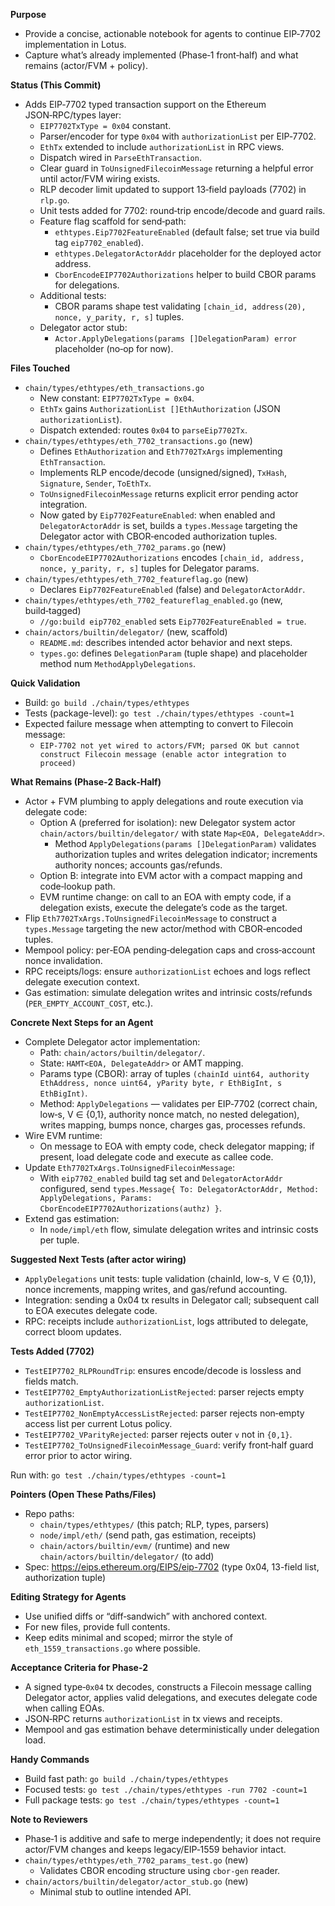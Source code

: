 **Purpose**
- Provide a concise, actionable notebook for agents to continue EIP‑7702 implementation in Lotus.
- Capture what’s already implemented (Phase‑1 front‑half) and what remains (actor/FVM + policy).

**Status (This Commit)**
- Adds EIP‑7702 typed transaction support on the Ethereum JSON‑RPC/types layer:
  - `EIP7702TxType = 0x04` constant.
  - Parser/encoder for type `0x04` with `authorizationList` per EIP‑7702.
  - `EthTx` extended to include `authorizationList` in RPC views.
  - Dispatch wired in `ParseEthTransaction`.
  - Clear guard in `ToUnsignedFilecoinMessage` returning a helpful error until actor/FVM wiring exists.
  - RLP decoder limit updated to support 13‑field payloads (7702) in `rlp.go`.
  - Unit tests added for 7702: round‑trip encode/decode and guard rails.
  - Feature flag scaffold for send‑path:
    - `ethtypes.Eip7702FeatureEnabled` (default false; set true via build tag `eip7702_enabled`).
    - `ethtypes.DelegatorActorAddr` placeholder for the deployed actor address.
    - `CborEncodeEIP7702Authorizations` helper to build CBOR params for delegations.
  - Additional tests:
    - CBOR params shape test validating `[chain_id, address(20), nonce, y_parity, r, s]` tuples.
  - Delegator actor stub:
    - `Actor.ApplyDelegations(params []DelegationParam) error` placeholder (no‑op for now).

**Files Touched**
- `chain/types/ethtypes/eth_transactions.go`
  - New constant: `EIP7702TxType = 0x04`.
  - `EthTx` gains `AuthorizationList []EthAuthorization` (JSON `authorizationList`).
  - Dispatch extended: routes `0x04` to `parseEip7702Tx`.
- `chain/types/ethtypes/eth_7702_transactions.go` (new)
  - Defines `EthAuthorization` and `Eth7702TxArgs` implementing `EthTransaction`.
  - Implements RLP encode/decode (unsigned/signed), `TxHash`, `Signature`, `Sender`, `ToEthTx`.
  - `ToUnsignedFilecoinMessage` returns explicit error pending actor integration.
  - Now gated by `Eip7702FeatureEnabled`: when enabled and `DelegatorActorAddr` is set, builds a `types.Message` targeting the Delegator actor with CBOR‑encoded authorization tuples.
- `chain/types/ethtypes/eth_7702_params.go` (new)
  - `CborEncodeEIP7702Authorizations` encodes `[chain_id, address, nonce, y_parity, r, s]` tuples for Delegator params.
- `chain/types/ethtypes/eth_7702_featureflag.go` (new)
  - Declares `Eip7702FeatureEnabled` (false) and `DelegatorActorAddr`.
- `chain/types/ethtypes/eth_7702_featureflag_enabled.go` (new, build‑tagged)
  - `//go:build eip7702_enabled` sets `Eip7702FeatureEnabled = true`.
- `chain/actors/builtin/delegator/` (new, scaffold)
  - `README.md`: describes intended actor behavior and next steps.
  - `types.go`: defines `DelegationParam` (tuple shape) and placeholder method num `MethodApplyDelegations`.

**Quick Validation**
- Build: `go build ./chain/types/ethtypes`
- Tests (package-level): `go test ./chain/types/ethtypes -count=1`
- Expected failure message when attempting to convert to Filecoin message:
  - `EIP-7702 not yet wired to actors/FVM; parsed OK but cannot construct Filecoin message (enable actor integration to proceed)`

**What Remains (Phase‑2 Back‑Half)**
- Actor + FVM plumbing to apply delegations and route execution via delegate code:
  - Option A (preferred for isolation): new Delegator system actor `chain/actors/builtin/delegator/` with state `Map<EOA, DelegateAddr>`.
    - Method `ApplyDelegations(params []DelegationParam)` validates authorization tuples and writes delegation indicator; increments authority nonces; accounts gas/refunds.
  - Option B: integrate into EVM actor with a compact mapping and code‑lookup path.
  - EVM runtime change: on call to an EOA with empty code, if a delegation exists, execute the delegate’s code as the target.
- Flip `Eth7702TxArgs.ToUnsignedFilecoinMessage` to construct a `types.Message` targeting the new actor/method with CBOR‑encoded tuples.
- Mempool policy: per‑EOA pending‑delegation caps and cross‑account nonce invalidation.
- RPC receipts/logs: ensure `authorizationList` echoes and logs reflect delegate execution context.
- Gas estimation: simulate delegation writes and intrinsic costs/refunds (`PER_EMPTY_ACCOUNT_COST`, etc.).

**Concrete Next Steps for an Agent**
- Complete Delegator actor implementation:
  - Path: `chain/actors/builtin/delegator/`.
  - State: `HAMT<EOA, DelegateAddr>` or AMT mapping.
  - Params type (CBOR): array of tuples `(chainId uint64, authority EthAddress, nonce uint64, yParity byte, r EthBigInt, s EthBigInt)`.
  - Method: `ApplyDelegations` — validates per EIP‑7702 (correct chain, low‑s, V ∈ {0,1}, authority nonce match, no nested delegation), writes mapping, bumps nonce, charges gas, processes refunds.
- Wire EVM runtime:
  - On message to EOA with empty code, check delegator mapping; if present, load delegate code and execute as callee code.
- Update `Eth7702TxArgs.ToUnsignedFilecoinMessage`:
  - With `eip7702_enabled` build tag set and `DelegatorActorAddr` configured, send `types.Message{ To: DelegatorActorAddr, Method: ApplyDelegations, Params: CborEncodeEIP7702Authorizations(authz) }`.
- Extend gas estimation:
  - In `node/impl/eth` flow, simulate delegation writes and intrinsic costs per tuple.

**Suggested Next Tests (after actor wiring)**
- `ApplyDelegations` unit tests: tuple validation (chainId, low-s, V ∈ {0,1}), nonce increments, mapping writes, and gas/refund accounting.
- Integration: sending a 0x04 tx results in Delegator call; subsequent call to EOA executes delegate code.
- RPC: receipts include `authorizationList`, logs attributed to delegate, correct bloom updates.

**Tests Added (7702)**
- `TestEIP7702_RLPRoundTrip`: ensures encode/decode is lossless and fields match.
- `TestEIP7702_EmptyAuthorizationListRejected`: parser rejects empty `authorizationList`.
- `TestEIP7702_NonEmptyAccessListRejected`: parser rejects non‑empty access list per current Lotus policy.
- `TestEIP7702_VParityRejected`: parser rejects outer `v` not in `{0,1}`.
- `TestEIP7702_ToUnsignedFilecoinMessage_Guard`: verify front‑half guard error prior to actor wiring.

Run with: `go test ./chain/types/ethtypes -count=1`

**Pointers (Open These Paths/Files)**
- Repo paths:
  - `chain/types/ethtypes/` (this patch; RLP, types, parsers)
  - `node/impl/eth/` (send path, gas estimation, receipts)
  - `chain/actors/builtin/evm/` (runtime) and new `chain/actors/builtin/delegator/` (to add)
- Spec: https://eips.ethereum.org/EIPS/eip-7702 (type 0x04, 13-field list, authorization tuple)

**Editing Strategy for Agents**
- Use unified diffs or “diff‑sandwich” with anchored context.
- For new files, provide full contents.
- Keep edits minimal and scoped; mirror the style of `eth_1559_transactions.go` where possible.

**Acceptance Criteria for Phase‑2**
- A signed type‑`0x04` tx decodes, constructs a Filecoin message calling Delegator actor, applies valid delegations, and executes delegate code when calling EOAs.
- JSON‑RPC returns `authorizationList` in tx views and receipts.
- Mempool and gas estimation behave deterministically under delegation load.

**Handy Commands**
- Build fast path: `go build ./chain/types/ethtypes`
- Focused tests: `go test ./chain/types/ethtypes -run 7702 -count=1`
- Full package tests: `go test ./chain/types/ethtypes -count=1`

**Note to Reviewers**
- Phase‑1 is additive and safe to merge independently; it does not require actor/FVM changes and keeps legacy/EIP‑1559 behavior intact.
- `chain/types/ethtypes/eth_7702_params_test.go` (new)
  - Validates CBOR encoding structure using `cbor-gen` reader.
- `chain/actors/builtin/delegator/actor_stub.go` (new)
  - Minimal stub to outline intended API.
